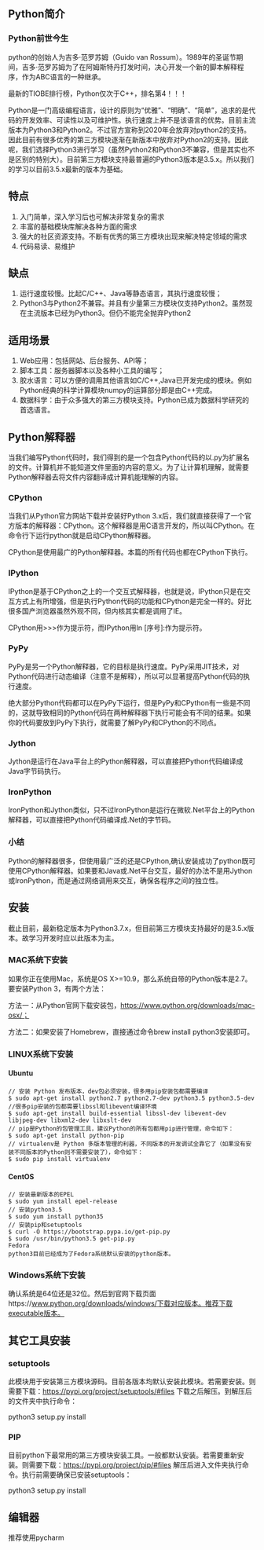 ## Python简介

### Python前世今生

python的创始人为吉多·范罗苏姆（Guido van Rossum）。1989年的圣诞节期间，吉多·范罗苏姆为了在阿姆斯特丹打发时间，决心开发一个新的脚本解释程序，作为ABC语言的一种继承。  

最新的TIOBE排行榜，Python仅次于C++，排名第4！！！


Python是一门高级编程语言，设计的原则为“优雅”、“明确”、“简单”，追求的是代码的开发效率、可读性以及可维护性。执行速度上并不是该语言的优势。目前主流版本为Python3和Python2。不过官方宣称到2020年会放弃对python2的支持。因此目前有很多优秀的第三方模块逐渐在新版本中放弃对Python2的支持。因此呢，我们选择Python3进行学习（虽然Python2和Python3不兼容，但是其实也不是区别的特别大）。目前第三方模块支持最普遍的Python3版本是3.5.x。所以我们的学习以目前3.5.x最新的版本为基础。

## 特点

1. 入门简单，深入学习后也可解决非常复杂的需求
2. 丰富的基础模块库解决各种方面的需求
3. 强大的社区资源支持。不断有优秀的第三方模块出现来解决特定领域的需求
4. 代码易读、易维护


## 缺点

1. 运行速度较慢。比起C/C++、Java等静态语言，其执行速度较慢；
2. Python3与Python2不兼容。并且有少量第三方模块仅支持Python2。虽然现在主流版本已经为Python3。但仍不能完全抛弃Python2

## 适用场景

1. Web应用：包括网站、后台服务、API等；
2. 脚本工具：服务器脚本以及各种小工具的编写；
3. 胶水语言：可以方便的调用其他语言如C/C++,Java已开发完成的模块。例如Python经典的科学计算模块numpy的运算部分即是由C++完成。
4. 数据科学：由于众多强大的第三方模块支持。Python已成为数据科学研究的首选语言。

## Python解释器

当我们编写Python代码时，我们得到的是一个包含Python代码的以.py为扩展名的文件。计算机并不能知道文件里面的内容的意义。为了让计算机理解，就需要Python解释器去将文件内容翻译成计算机能理解的内容。

### CPython
当我们从Python官方网站下载并安装好Python 3.x后，我们就直接获得了一个官方版本的解释器：CPython。这个解释器是用C语言开发的，所以叫CPython。在命令行下运行python就是启动CPython解释器。

CPython是使用最广的Python解释器。本篇的所有代码也都在CPython下执行。

### IPython
IPython是基于CPython之上的一个交互式解释器，也就是说，IPython只是在交互方式上有所增强，但是执行Python代码的功能和CPython是完全一样的。好比很多国产浏览器虽然外观不同，但内核其实都是调用了IE。

CPython用>>>作为提示符，而IPython用In [序号]:作为提示符。

### PyPy
PyPy是另一个Python解释器，它的目标是执行速度。PyPy采用JIT技术，对Python代码进行动态编译（注意不是解释），所以可以显著提高Python代码的执行速度。

绝大部分Python代码都可以在PyPy下运行，但是PyPy和CPython有一些是不同的，这就导致相同的Python代码在两种解释器下执行可能会有不同的结果。如果你的代码要放到PyPy下执行，就需要了解PyPy和CPython的不同点。

### Jython
Jython是运行在Java平台上的Python解释器，可以直接把Python代码编译成Java字节码执行。

### IronPython
IronPython和Jython类似，只不过IronPython是运行在微软.Net平台上的Python解释器，可以直接把Python代码编译成.Net的字节码。

### 小结
Python的解释器很多，但使用最广泛的还是CPython,确认安装成功了python既可使用CPython解释器。如果要和Java或.Net平台交互，最好的办法不是用Jython或IronPython，而是通过网络调用来交互，确保各程序之间的独立性。


## 安装


截止目前，最新稳定版本为Python3.7.x，但目前第三方模块支持最好的是3.5.x版本。故学习开发时应以此版本为主。

### MAC系统下安装

如果你正在使用Mac，系统是OS X>=10.9，那么系统自带的Python版本是2.7。要安装Python 3，有两个方法：

方法一：从Python官网下载安装包，https://www.python.org/downloads/mac-osx/；

方法二：如果安装了Homebrew，直接通过命令brew install python3安装即可。

### LINUX系统下安装
#### Ubuntu
```
// 安装 Python 发布版本，dev包必须安装，很多用pip安装包都需要编译
$ sudo apt-get install python2.7 python2.7-dev python3.5 python3.5-dev
//很多pip安装的包都需要libssl和libevent编译环境
$ sudo apt-get install build-essential libssl-dev libevent-dev libjpeg-dev libxml2-dev libxslt-dev
// pip是Python的包管理工具，建议Python的所有包都用pip进行管理，命令如下：
$ sudo apt-get install python-pip
// virtualenv是 Python 多版本管理的利器，不同版本的开发调试全靠它了（如果没有安装不同版本的Python则不需要安装了），命令如下：
$ sudo pip install virtualenv
```

#### CentOS

```
// 安装最新版本的EPEL
$ sudo yum install epel-release
// 安装python3.5
$ sudo yum install python35
// 安装pip和setuptools
$ curl -O https://bootstrap.pypa.io/get-pip.py
$ sudo /usr/bin/python3.5 get-pip.py
Fedora
python3目前已经成为了Fedora系统默认安装的python版本。
```
### Windows系统下安装
确认系统是64位还是32位。然后到官网下载页面https://www.python.org/downloads/windows/下载对应版本。推荐下载executable版本。

## 其它工具安装

### setuptools
此模块用于安装第三方模块源码。目前各版本均默认安装此模块。若需要安装。则需要下载：https://pypi.org/project/setuptools/#files 下载之后解压。到解压后的文件夹中执行命令：

python3 setup.py install
### PIP
目前python下最常用的第三方模块安装工具。一般都默认安装。若需要重新安装。则需要下载：https://pypi.org/project/pip/#files 解压后进入文件夹执行命令。执行前需要确保已安装setuptools：

python3 setup.py install

## 编辑器

推荐使用pycharm